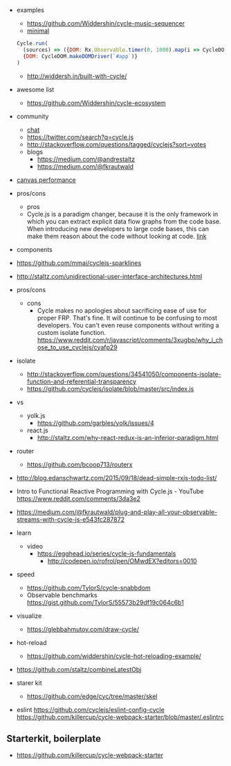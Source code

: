 - examples
  - https://github.com/Widdershin/cycle-music-sequencer
   - [minimal](https://medium.com/@fkrautwald/we-are-not-writing-much-code-5404fb7d39e)

    ```javascript
    Cycle.run(
      (sources) => ({DOM: Rx.Observable.timer(0, 1000).map(i => CycleDOM.h(`div`, `Seconds elapsed: ${i}`))}),
      {DOM: CycleDOM.makeDOMDriver(`#app`)}
    )
    ```
  - http://widdersh.in/built-with-cycle/
- awesome list
  - https://github.com/Widdershin/cycle-ecosystem
- community
  - [chat](https://gitter.im/cyclejs/cycle-core)
  - https://twitter.com/search?q=cycle.js
  - http://stackoverflow.com/questions/tagged/cyclejs?sort=votes
  - blogs
    - https://medium.com/@andrestaltz
    - https://medium.com/@fkrautwald
- [canvas performance](https://gitter.im/cyclejs/cycle-core?at=5681a7610199d70069dffd60)
 - pros/cons
   - pros
    - Cycle.js is a paradigm changer, because it is the only framework in which you can extract explicit data flow graphs from the code base. When introducing new developers to large code bases, this can make them reason about the code without looking at code. [link](https://medium.com/@fkrautwald/we-are-not-writing-much-code-5404fb7d39e)
- components
 - https://github.com/mmai/cyclejs-sparklines
- http://staltz.com/unidirectional-user-interface-architectures.html
- pros/cons
  - cons
     - Cycle makes no apologies about sacrificing ease of use for proper FRP. That's fine. It will continue to be confusing to most developers. You can't even reuse components without writing a custom isolate function. https://www.reddit.com/r/javascript/comments/3xugbp/why_i_chose_to_use_cyclejs/cyafp29
- isolate
  - http://stackoverflow.com/questions/34541050/components-isolate-function-and-referential-transparency
  - https://github.com/cyclejs/isolate/blob/master/src/index.js
- vs
  - yolk.js
    - https://github.com/garbles/yolk/issues/4
  - react.js
    - http://staltz.com/why-react-redux-is-an-inferior-paradigm.html
- router
  - https://github.com/bcoop713/routerx
- http://blog.edanschwartz.com/2015/09/18/dead-simple-rxjs-todo-list/
- Intro to Functional Reactive Programming with Cycle.js - YouTube https://www.reddit.com/comments/3da3e2
- https://medium.com/@fkrautwald/plug-and-play-all-your-observable-streams-with-cycle-js-e543fc287872
- learn
  - video
    - https://egghead.io/series/cycle-js-fundamentals
      - http://codepen.io/rofrol/pen/OMwdEX?editors=0010
- speed
  - https://github.com/TylorS/cycle-snabbdom
  - Observable benchmarks https://gist.github.com/TylorS/55573b29df19c064c6b1
- visualize
  - https://glebbahmutov.com/draw-cycle/
- hot-reload
  - https://github.com/widdershin/cycle-hot-reloading-example/
- https://github.com/staltz/combineLatestObj
- starer kit
  - https://github.com/edge/cyc/tree/master/skel
- eslint https://github.com/cyclejs/eslint-config-cycle https://github.com/killercup/cycle-webpack-starter/blob/master/.eslintrc

## Starterkit, boilerplate

- https://github.com/killercup/cycle-webpack-starter
